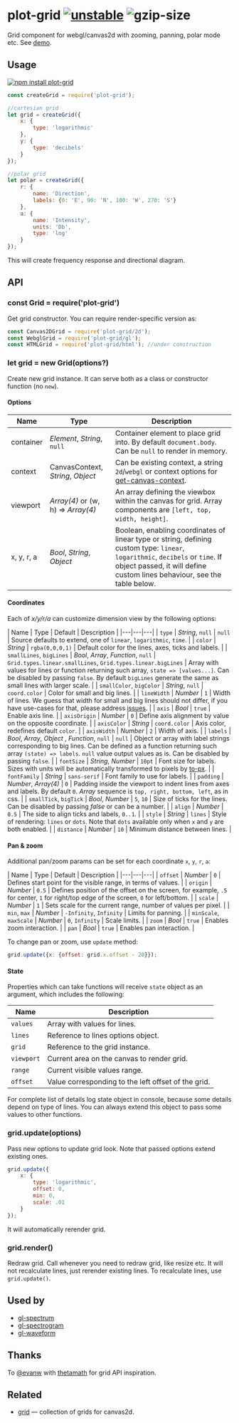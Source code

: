 # plot-grid [![unstable](http://badges.github.io/stability-badges/dist/unstable.svg)](http://github.com/badges/stability-badges) ![gzip-size](https://img.shields.io/badge/size-18.4kb-brightgreen.svg)

Grid component for webgl/canvas2d with zooming, panning, polar mode etc. See [demo](https://dfcreative.github.io/plot-grid).


## Usage

[![npm install plot-grid](https://nodei.co/npm/plot-grid.png?mini=true)](https://npmjs.org/package/plot-grid/)

```js
const createGrid = require('plot-grid');

//cartesian grid
let grid = createGrid({
	x: {
		type: 'logarithmic'
	},
	y: {
		type: 'decibels'
	}
});

//polar grid
let polar = createGrid({
	r: {
		name: 'Direction',
		labels: {0: 'E', 90: 'N', 180: 'W', 270: 'S'}
	},
	a: {
		name: 'Intensity',
		units: 'Db',
		type: 'log'
	}
});
```

This will create frequency response and directional diagram.
<!--[see in action](http://requirebin.com/?gist=e6371d3310dff351c027edf0bf2a9492).-->

## API

### const Grid = require('plot-grid')

Get grid constructor. You can require render-specific version as:

```js
const Canvas2DGrid = require('plot-grid/2d');
const WebglGrid = require('plot-grid/gl');
const HTMLGrid = require('plot-grid/html'); //under construction
```

### let grid = new Grid(options?)

Create new grid instance. It can serve both as a class or constructor function (no `new`).

#### Options

| Name | Type | Description |
|---|---|---|
| container | _Element_, _String_, `null` | Container element to place grid into. By default `document.body`. Can be `null` to render in memory. |
| context | CanvasContext, _String_, _Object_ | Can be existing context, a string `2d`/`webgl` or context options for [get-canvas-context](https://npmjs.org/package/get-canvas-context). |
| viewport | _Array(4)_ or (w, h) => _Array(4)_ | An array defining the viewbox within the canvas for grid. Array components are `[left, top, width, height]`.
| x, y, r, a | _Bool_, _String_, _Object_ | Boolean, enabling coordinates of linear type or string, defining custom type: `linear`, `logarithmic`, `decibels` or `time`. If object passed, it will define custom lines behaviour, see the table below. |

#### Coordinates

Each of _x/y/r/a_ can customize dimension view by the following options:

| Name | Type | Default | Description |
|---|---|---|
| `type` | _String_, `null` | `null` | Source defaults to extend, one of `linear`, `logarithmic`, `time`. |
| `color` | _String_ | `rgba(0,0,0,1)` | Default color for the lines, axes, ticks and labels. |
| `smallLines`, `bigLines` | _Bool_, _Array_, _Function_, `null` | `Grid.types.linear.smallLines`, `Grid.types.linear.bigLines` | Array with values for lines or function returning such array, `state => [values...]`. Can be disabled by passing `false`. By default `bigLines` generate the same as small lines with larger scale. |
| `smallColor`, `bigColor` | _String_, `null` | `coord.color` | Color for small and big lines. |
| `lineWidth` | _Number_ | `1` | Width of lines. We guess that width for small and big lines should not differ, if you have use-cases for that, please address [issues](/issues). |
| `axis` | _Bool_ | `true` | Enable axis line. |
| `axisOrigin` | _Number_ | `0` | Define axis alignment by value on the opposite coordinate. |
| `axisColor` | _String_ | `coord.color` | Axis color, redefines default `color`. |
| `axisWidth` | _Number_ | `2` | Width of axis. |
| `labels` | _Bool_, _Array_, _Object_ , _Function_, `null` | `null` | Object or array with label strings corresponding to big lines. Can be defined as a function returning such array `(state) => labels`. `null` value output values as is. Can be disabled by passing `false`. |
| `fontSize` | _String_, _Number_ | `10pt` | Font size for labels. Sizes with units will be automatically transformed to pixels by [to-px](https://npmjs.org/package/to-px). |
| `fontFamily` | _String_ | `sans-serif` | Font family to use for labels. |
| `padding` | _Number_, _Array(4)_ | `0` | Padding inside the viewport to indent lines from axes and labels. By default `0`. _Array_ sequence is `top, right, bottom, left`, as in css. |
| `smallTick`, `bigTick` | _Bool_, _Number_ | `5`, `10` | Size of ticks for the lines. Can be disabled by passing _false_ or can be a number. |
| `align` | _Number_ | `0.5` | The side to align ticks and labels, `0..1`. |
| `style` | _String_ | `lines` | Style of rendering: `lines` or `dots`. Note that `dots` available only when `x` and `y` are both enabled. |
| `distance` | _Number_ | `10` | Minimum distance between lines. |

#### Pan & zoom

Additional pan/zoom params can be set for each coordinate `x`, `y`, `r`, `a`:

| Name | Type | Default | Description |
|---|---|---|
| `offset` | _Number_ | `0` | Defines start point for the visible range, in terms of values. |
| `origin` | _Number_ | `0.5` | Defines position of the offset on the screen, for example, `.5` for center, `1` for right/top edge of the screen, `0` for left/bottom. |
| `scale` | _Number_ | `1` | Sets scale for the current range, number of values per pixel. |
| `min`, `max` | _Number_ | `-Infinity`, `Infinity` | Limits for panning. |
| `minScale`, `maxScale` | _Number_ | `0`, `Infinity` | Scale limits. |
| `zoom` | _Bool_ | `true` | Enables zoom interaction. |
| `pan` | _Bool_ | `true` | Enables pan interaction. |

To change pan or zoom, use `update` method:

```js
grid.update({x: {offset: grid.x.offset - 20}});
```

#### State

Properties which can take functions will receive `state` object as an argument, which includes the following:

| Name | Description |
|---|---|
| `values` | Array with values for lines. |
| `lines` | Reference to lines options object. |
| `grid` | Reference to the grid instance. |
| `viewport` | Current area on the canvas to render grid. |
| `range` | Current visible values range. |
| `offset` | Value corresponding to the left offset of the grid. |

For complete list of details log state object in console, because some details depend on type of lines. You can always extend this object to pass some values to other functions.


### grid.update(options)

Pass new options to update grid look. Note that passed options extend existing ones.

```js
grid.update({
	x: {
		type: 'logarithmic',
		offset: 0,
		min: 0,
		scale: .01
	}
});
```

It will automatically rerender grid.

### grid.render()

Redraw grid. Call whenever you need to redraw grid, like resize etc. It will not recalculate lines, just rerender existing lines. To recalculate lines, use `grid.update()`.


## Used by

* [gl-spectrum](https://github.com/audio-lab/gl-spectrum)
* [gl-spectrogram](https://github.com/audio-lab/gl-spectrogram)
* [gl-waveform](https://github.com/audio-lab/gl-waveform)

## Thanks

To [@evanw](https://github.com/evanw) with [thetamath](http://thetamath.com/app/y=x%5E(3)-x) for grid API inspiration.

## Related

* [grid](https://github.com/bit101/grid) — collection of grids for canvas2d.
